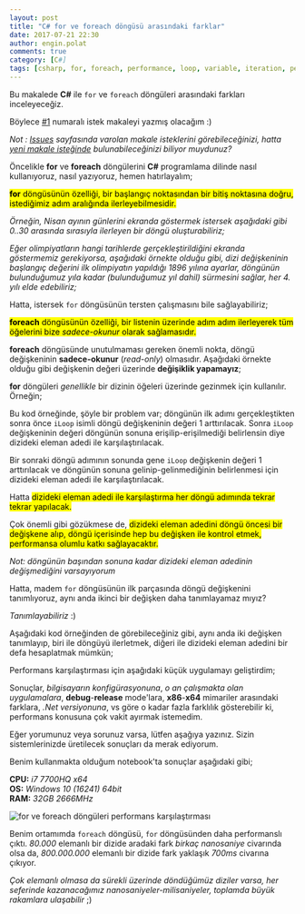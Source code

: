 ```yaml
---
layout: post
title: "C# for ve foreach döngüsü arasındaki farklar"
date: 2017-07-21 22:30
author: engin.polat
comments: true
category: [C#]
tags: [csharp, for, foreach, performance, loop, variable, iteration, perfomans]
---
```

Bu makalede <strong>C#</strong> ile <code>for</code> ve <code>foreach</code> döngüleri arasındaki farkları inceleyeceğiz.

Böylece <a href="https://github.com/polatengin/polatengin.github.io/issues/1" target="_blank" rel="noopener">#1</a> numaralı istek makaleyi yazmış olacağım :)

<em>Not : <a href="https://github.com/polatengin/polatengin.github.io/issues" target="_blank" rel="noopener">Issues</a> sayfasında varolan makale isteklerini görebileceğinizi, hatta <a href="https://github.com/polatengin/polatengin.github.io/issues/new" target="_blank" rel="noopener">yeni makale isteğinde</a> bulunabileceğinizi biliyor muydunuz?</em>

Öncelikle **for** ve **foreach** döngülerini **C#** programlama dilinde nasıl kullanıyoruz, nasıl yazıyoruz, hemen hatırlayalım;

<mark><strong>for</strong> döngüsünün özelliği, bir başlangıç noktasından bir bitiş noktasına doğru, istediğimiz adım aralığında ilerleyebilmesidir.</mark>

*Örneğin, Nisan ayının günlerini ekranda göstermek istersek aşağıdaki gibi 0..30 arasında sırasıyla ilerleyen bir döngü oluşturabiliriz;*

<script src="https://gist.github.com/polatengin/d197a257501e1d59085b2bdb25d255ba.js?file=for-loop-1.cs"></script>

*Eğer olimpiyatların hangi tarihlerde gerçekleştirildiğini ekranda göstermemiz gerekiyorsa, aşağıdaki örnekte olduğu gibi, dizi değişkeninin başlangıç değerini ilk olimpiyatın yapıldığı 1896 yılına ayarlar, döngünün bulunduğumuz yıla kadar (bulunduğumuz yıl dahil) sürmesini sağlar, her 4. yılı elde edebiliriz;*

<script src="https://gist.github.com/polatengin/d197a257501e1d59085b2bdb25d255ba.js?file=for-loop-2.cs"></script>

Hatta, istersek <code>for</code> döngüsünün tersten çalışmasını bile sağlayabiliriz;

<script src="https://gist.github.com/polatengin/d197a257501e1d59085b2bdb25d255ba.js?file=for-loop-3.cs"></script>

<mark><strong>foreach</strong> döngüsünün özelliği, bir listenin üzerinde adım adım ilerleyerek tüm öğelerini bize <em>sadece-okunur</em> olarak sağlamasıdır.</mark>

<script src="https://gist.github.com/polatengin/d197a257501e1d59085b2bdb25d255ba.js?file=foreach-loop.cs"></script>

**foreach** döngüsünde unutulmaması gereken önemli nokta, döngü değişkeninin **sadece-okunur** (*read-only*) olmasıdır. Aşağıdaki örnekte olduğu gibi değişkenin değeri üzerinde **değişiklik yapamayız**;

<script src="https://gist.github.com/polatengin/d197a257501e1d59085b2bdb25d255ba.js?file=foreach-variable-readonly.cs"></script>

**for** döngüleri *genellikle* bir dizinin öğeleri üzerinde gezinmek için kullanılır. Örneğin;

<script src="https://gist.github.com/polatengin/d197a257501e1d59085b2bdb25d255ba.js?file=for-loop-to-array-1.cs"></script>

Bu kod örneğinde, şöyle bir problem var; döngünün ilk adımı gerçekleştikten sonra önce <code>iLoop</code> isimli döngü değişkeninin değeri 1 arttırılacak. Sonra <code>iLoop</code> değişkeninin değeri döngünün sonuna erişilip-erişilmediği belirlensin diye dizideki eleman adedi ile karşılaştırılacak.

Bir sonraki döngü adımının sonunda gene <code>iLoop</code> değişkenin değeri 1 arttırılacak ve döngünün sonuna gelinip-gelinmediğinin belirlenmesi için dizideki eleman adedi ile karşılaştırılacak.

Hatta <mark>dizideki eleman adedi ile karşılaştırma her döngü adımında tekrar tekrar yapılacak.</mark>

Çok önemli gibi gözükmese de, <mark>dizideki eleman adedini döngü öncesi bir değişkene alıp, döngü içerisinde hep bu değişken ile kontrol etmek, performansa olumlu katkı sağlayacaktır.</mark>

*Not: döngünün başından sonuna kadar dizideki eleman adedinin değişmediğini varsayıyorum*

<script src="https://gist.github.com/polatengin/d197a257501e1d59085b2bdb25d255ba.js?file=for-loop-to-array-2.cs"></script>

Hatta, madem <code>for</code> döngüsünün ilk parçasında döngü değişkenini tanımlıyoruz, aynı anda ikinci bir değişken daha tanımlayamaz mıyız?

*Tanımlayabiliriz* :)

Aşağıdaki kod örneğinden de görebileceğiniz gibi, aynı anda iki değişken tanımlayıp, biri ile döngüyü ilerletmek, diğeri ile dizideki eleman adedini bir defa hesaplatmak mümkün;

<script src="https://gist.github.com/polatengin/d197a257501e1d59085b2bdb25d255ba.js?file=for-loop-to-array-3.cs"></script>

Performans karşılaştırması için aşağıdaki küçük uygulamayı geliştirdim;

<script src="https://gist.github.com/polatengin/d197a257501e1d59085b2bdb25d255ba.js?file=Test-Program.cs"></script>

Sonuçlar, *bilgisayarın konfigürasyonuna*, *o an çalışmakta olan uygulamalara*, **debug**-**release** mode'lara, **x86**-**x64** mimariler arasındaki farklara, *.Net versiyonuna*, vs göre o kadar fazla farklılık gösterebilir ki, performans konusuna çok vakit ayırmak istemedim.

Eğer yorumunuz veya sorunuz varsa, lütfen aşağıya yazınız. Sizin sistemlerinizde üretilecek sonuçları da merak ediyorum.

Benim kullanmakta olduğum notebook'ta sonuçlar aşağıdaki gibi;

**CPU:** *i7 7700HQ x64*<br />
**OS:** *Windows 10 (16241) 64bit*<br />
**RAM:** *32GB 2666MHz*<br />

<img class="lazy img-responsive" data-src="/assets/uploads/2017/07/for-foreach.png" alt="for ve foreach döngüleri performans karşılaştırması" />

Benim ortamımda <code>foreach</code> döngüsü, <code>for</code> döngüsünden daha performanslı çıktı. *80.000* elemanlı bir dizide aradaki fark *birkaç nanosaniye* civarında olsa da, *800.000.000* elemanlı bir dizide fark yaklaşık *700ms* civarına çıkıyor.

*Çok elemanlı olmasa da sürekli üzerinde döndüğümüz diziler varsa, her seferinde kazanacağımız nanosaniyeler-milisaniyeler, toplamda büyük rakamlara ulaşabilir* ;)